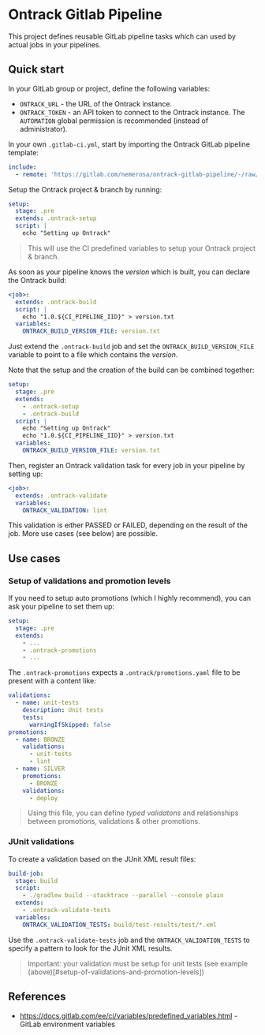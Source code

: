 # Ontrack Gitlab Pipeline

This project defines reusable GitLab pipeline tasks which can used by actual jobs in your pipelines.

## Quick start

In your GitLab group or project, define the following variables:

* `ONTRACK_URL` - the URL of the Ontrack instance.
* `ONTRACK_TOKEN` - an API token to connect to the Ontrack instance. The `AUTOMATION` global permission is recommended (instead of administrator).

In your own `.gitlab-ci.yml`, start by importing the Ontrack GitLab pipeline template:

```yaml
include:
  - remote: 'https://gitlab.com/nemerosa/ontrack-gitlab-pipeline/-/raw/main/templates/.ontrack-gitlab-template.yml'
```

Setup the Ontrack project & branch by running:

```yaml
setup:
  stage: .pre
  extends: .ontrack-setup
  script: |
    echo "Setting up Ontrack"
```

> This will use the CI predefined variables to setup your Ontrack project & branch.

As soon as your pipeline knows the _version_ which is built, you can declare the Ontrack build:

```yaml
<job>:
  extends: .ontrack-build
  script: |
    echo "1.0.${CI_PIPELINE_IID}" > version.txt
  variables:
    ONTRACK_BUILD_VERSION_FILE: version.txt
```

Just extend the `.ontrack-build` job and set the `ONTRACK_BUILD_VERSION_FILE` variable to point to a file which contains the _version_.

Note that the setup and the creation of the build can be combined together:

```yaml
setup:
  stage: .pre
  extends:
    - .ontrack-setup
    - .ontrack-build
  script: |
    echo "Setting up Ontrack"
    echo "1.0.${CI_PIPELINE_IID}" > version.txt
  variables:
    ONTRACK_BUILD_VERSION_FILE: version.txt
```

Then, register an Ontrack validation task for every job in your pipeline by setting up:

```yaml
<job>:
  extends: .ontrack-validate
  variables:
    ONTRACK_VALIDATION: lint
```

This validation is either PASSED or FAILED, depending on the result of the job. More use cases (see below) are possible.

## Use cases

### Setup of validations and promotion levels

If you need to setup auto promotions (which I highly recommend), you can ask your pipeline to set them up:

```yaml
setup:
  stage: .pre
  extends:
    - ...
    - .ontrack-promotions
    - ...
```

The `.ontrack-promotions` expects a `.ontrack/promotions.yaml` file to be present with a content like:

```yaml
validations:
  - name: unit-tests
    description: Unit tests
    tests:
      warningIfSkipped: false
promotions:
  - name: BRONZE
    validations:
      - unit-tests
      - lint
  - name: SILVER
    promotions:
      - BRONZE
    validations:
      - deploy
```

> Using this file, you can define _typed validatons_ and relationships between promotions, validations & other promotions.

### JUnit validations

To create a validation based on the JUnit XML result files:

```yaml
build-job:
  stage: build
  script:
    - ./gradlew build --stacktrace --parallel --console plain
  extends:
    - .ontrack-validate-tests
  variables:
    ONTRACK_VALIDATION_TESTS: build/test-results/test/*.xml
```

Use the `.ontrack-validate-tests` job and the `ONTRACK_VALIDATION_TESTS` to specify a pattern to look for the JUnit XML results.

> Important: your validation must be setup for unit tests (see example (above)[#setup-of-validations-and-promotion-levels])

## References

* https://docs.gitlab.com/ee/ci/variables/predefined_variables.html - GitLab environment variables
